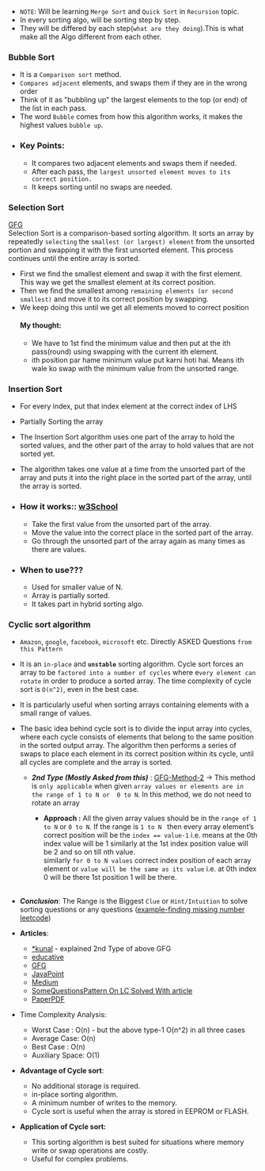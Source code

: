 * `NOTE`: Will be learning `Merge Sort` and `Quick Sort` in `Recursion` topic. <br>
* In every sorting algo, will be sorting step by step.
* They will be differed by each step(`what are they doing`).This is what make all the Algo different from each other.

### <div style="text-align: left;"> Bubble Sort </div>
* It is a `Comparison sort` method.
* `Compares adjacent` elements, and swaps them if they are in the wrong order
* Think of it as "bubbling up" the largest elements to the top (or end) of the list in each pass.
* The word `Bubble` comes from how this algorithm works, it makes the highest values `bubble up`.
* ### Key Points: <br>
  *  It compares two adjacent elements and swaps them if needed.
  *    After each pass, the `largest unsorted element moves to its correct position.`
  *   It keeps sorting until no swaps are needed.

### <div style="text-align: left;"> Selection Sort </div>
[GFG](https://www.geeksforgeeks.org/selection-sort-algorithm-2/)<br>
Selection Sort is a comparison-based sorting algorithm. It sorts an array by repeatedly `selecting` the `smallest (or largest) element` from the unsorted portion and swapping it with the first unsorted element. This process continues until the entire array is sorted.
* First we find the smallest element and swap it with the first element. This way we get the smallest element at its correct position.
* Then we find the smallest among `remaining elements (or second smallest)` and move it to its correct position by swapping.
* We keep doing this until we get all elements moved to correct position
  #### My thought:
  * We have to 1st find the minimum value and then put at the ith pass(round) using swapping with the current ith element. 
  * ith position par hame minimum value put karni hoti hai. Means ith wale ko swap with the minimum value from the unsorted range.

### <div style="text-align: left;"> Insertion Sort </div>
* For every index, put that index element at the correct index of LHS 
* Partially Sorting the array
* The Insertion Sort algorithm uses one part of the array to hold the sorted values, and the other part of the array to hold values that are not sorted yet.
* The algorithm takes one value at a time from the unsorted part of the array and puts it into the right place in the sorted part of the array, until the array is sorted.

* ### How it works:: [w3School](https://www.w3schools.com/dsa/dsa_algo_insertionsort.php)<br>
  *  Take the first value from the unsorted part of the array.
  *  Move the value into the correct place in the sorted part of the array.
  *  Go through the unsorted part of the array again as many times as there are values.
  
* ###  When to use???
  * Used for smaller value of N.
  * Array is partially sorted.
  * It takes part in hybrid sorting algo.


### <div style="text-align: left;"> Cyclic sort algorithm </div>
* `Amazon`, `google`, `facebook`, `microsoft` etc. Directly ASKED Questions `from this Pattern`
* It is an `in-place` and **`unstable`** sorting algorithm. Cycle sort forces an array to be `factored into a number of cycles` where e`very element can rotate` in order to produce a sorted array. The time complexity of cycle sort is `O(n^2)`, even in the best case.
* It is particularly useful when sorting arrays containing elements with a small range of values.
* The basic idea behind cycle sort is to divide the input array into cycles, where each cycle consists of elements that belong to the same position in the sorted output array. The algorithm then performs a series of swaps to place each element in its correct position within its cycle, until all cycles are complete and the array is sorted.
  * **_2nd Type (Mostly Asked from this)_** : [GFG-Method-2](https://www.geeksforgeeks.org/cycle-sort/) -> This method is `only applicable` when given `array values or elements are in the range of 1 to N or  0 to N`. In this method, we do not need to rotate an array

     * **Approach :** All the given array values should be in the `range of 1 to N` or `0 to N`. If the range is `1 to N ` then every array element’s correct position will be the `index == value-1` i.e. means at the 0th index value will be 1 similarly at the 1st index position value will be 2 and so on till nth value. <br> 
                       similarly `for 0 to N values` correct index position of each array element or `value will be the same as its value` i.e. at 0th index 0 will be there 1st position 1 will be there.
<br><br>
* _**Conclusion**_: The Range is the Biggest `Clue` or `Hint/Intuition` to solve sorting questions or any questions ([example-finding missing number leetcode](https://leetcode.com/problems/missing-number/description/))
* **Articles**:
    * [*kunal](https://www.youtube.com/watch?v=JfinxytTYFQ&list=PL9gnSGHSqcnr_DxHsP7AW9ftq0AtAyYqJ&index=20) - explained 2nd Type of above GFG
    * [educative](https://www.educative.io/answers/what-is-a-cyclic-sort-algorithm)
    * [GFG](https://www.geeksforgeeks.org/cycle-sort/)
    * [JavaPoint](https://www.javatpoint.com/cycle-sort)
    * [Medium](https://blog.stackademic.com/coding-pattern-cyclic-sort-96511b0f60ac)
    * [SomeQuestionsPattern On LC Solved With article](https://leetcode.com/discuss/study-guide/2958275/cyclic-sort-important-pattern)
    * [PaperPDF](https://watermark.silverchair.com/330365.pdf?token=AQECAHi208BE49Ooan9kkhW_Ercy7Dm3ZL_9Cf3qfKAc485ysgAAA1UwggNRBgkqhkiG9w0BBwagggNCMIIDPgIBADCCAzcGCSqGSIb3DQEHATAeBglghkgBZQMEAS4wEQQMN5ebnQkhBGk_8rERAgEQgIIDCEfhKlR0-8wXD2NW-1BULkr0oGAPwFmJp6E6YCTayozE4wPyi5yShDRZY8jqAN4bJcS_0rtIRW_ARJIl0BilSKgSJLhlrIkrwIUZIxk_QgLRrhDH94pxqWIUcmCFA8g9r2RCbG6e9HDpUv1d7mio3ATsXdBjUxlpdS-0sLg7R2E3HbW6X_JoTKXQdKZrUmpKbS88DFmFSM-o7alwqo91gGH6TcW8LT2uKtCLXAkpZxNoVyGI7fjVD1Wy1Qd38I_Dzr5MmEjuQdaJKwpQfpCIb8vHP_VvHxJRaF2KVl41e3FHat-pDmxEHpNSWzNkTMFOT44fWz1jNZ8_QUTfJOpEyWA2Nd08xRGekDW_X0uBF2oDX7McoBfHKLO9fWKZ1U8T0XsgDrBhnZot2Z8gTR4rBvrnsmLqd9A8s-VjSsyXsCyKvhPHXRLkmDwukQqw-Zt6lDJj3AwyhRpF_5HQT7oc8xSukP09JltYipn6Slx6JRGaXUT9OoTFvELooeb1RZB364AbfM4SR-CMNdal0NWmuCtPUeXHnR12XB0TAvtQuNL31t4U0NMCuMh-sljppSRQXrIIpxMg3GXnvHHkEWPVF30h8PbJYNMbF84g-s3QpDmspy_IEYIg2vcPNbDgqQfgqXpJE5SUFdNQdiUD8LQp54afDDtf8WncdeJY8Mo6Z-pbG8nIDAyXHtOqg-Uthswzkb52yvDr6a35C6TH2fACf7YXgNLR2qAuD3x_qSbg4KUf0qIARmPoOfiOnr0ZnX5wK6_NXGHCt3ASYfEY6tp8bA8jKrlgwbo0O2W4bMgmtmsI3p-MU-cuTPS-F0Pf0VG--jM1__RrQpJsqJm4Y_OnPd-GaZG8bTAjalpAuCd5ZTFvHOCeRgI-U_2ZKGHFX_h5PuQKwlCA838t7q1wJXxB2Ick1qX0dxCbqMDXJJiRocnJcpyxE7f82fXetuAlPTSOBT7iixMfkOZBsiDZSfI00VQwK0KmQ6knu9isWJBskHBl8fF3Hnvczv0JUkznAWvOyC8mX_LgeL-6)
* Time Complexity Analysis: <br>
    * Worst Case : O(n)   -  but the above type-1 O(n^2) in all three cases<br>
    * Average Case: O(n) <br>
    * Best Case : O(n) <br>
    * Auxiliary Space: O(1) <br>

* **Advantage of Cycle sort**:  <br>
  * No additional storage is required.
  * in-place sorting algorithm.
  * A minimum number of writes to the memory.
  * Cycle sort is useful when the array is stored in EEPROM or FLASH.

* **Application  of Cycle sort:** <br>
  * This sorting algorithm is best suited for situations where memory write or swap operations are costly.
  * Useful for complex problems.   
  